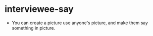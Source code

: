 # interviewee-say
- You can create a picture use anyone's picture, and make them say something in picture.
